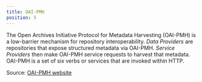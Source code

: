 ```yaml
---
title: OAI-PMH
position: 5
---
```


The Open Archives Initiative Protocol for Metadata Harvesting (OAI-PMH) is a low-barrier mechanism for repository interoperability. *Data Providers* are repositories that expose structured metadata via OAI-PMH. *Service Providers* then make OAI-PMH service requests to harvest that metadata. OAI-PMH is a set of six verbs or services that are invoked within HTTP. 

Source: [OAI-PMH website](https://www.openarchives.org/pmh/)
